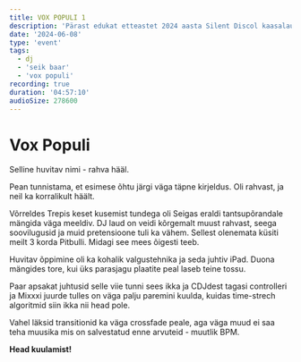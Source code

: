 ```yaml
---
title: VOX POPULI 1
description: 'Pärast edukat etteastet 2024 aasta Silent Discol kaasalaulmis muusika kanalil kutsuti meid seda sama mussi mängima Seik baaris. Esimene õhtu üritustesarjast Vox Populit läks fantastiliselt.'
date: '2024-06-08'
type: 'event'
tags:
  - dj
  - 'seik baar'
  - 'vox populi'
recording: true
duration: '04:57:10'
audioSize: 278600
---
```


# Vox Populi

Selline huvitav nimi - rahva hääl.

Pean tunnistama, et esimese õhtu järgi väga täpne kirjeldus. Oli rahvast, ja neil ka korralikult häält.

Võrreldes Trepis keset kusemist tundega oli Seigas eraldi tantsupõrandale mängida väga meeldiv. DJ laud on veidi kõrgemalt muust rahvast, seega soovilugusid ja muid pretensioone tuli ka vähem. Sellest olenemata küsiti meilt 3 korda Pitbulli. Midagi see mees õigesti teeb.

Huvitav õppimine oli ka kohalik valgustehnika ja seda juhtiv iPad. Duona mängides tore, kui üks parasjagu plaatite peal laseb teine tossu.

Paar apsakat juhtusid selle viie tunni sees ikka ja CDJdest tagasi controlleri ja Mixxxi juurde tulles on väga palju paremini kuulda, kuidas time-strech algoritmid siin ikka nii head pole.

Vahel läksid transitionid ka väga crossfade peale, aga väga muud ei saa teha muusika mis on salvestatud enne arvuteid - muutlik BPM.

**Head kuulamist!**
